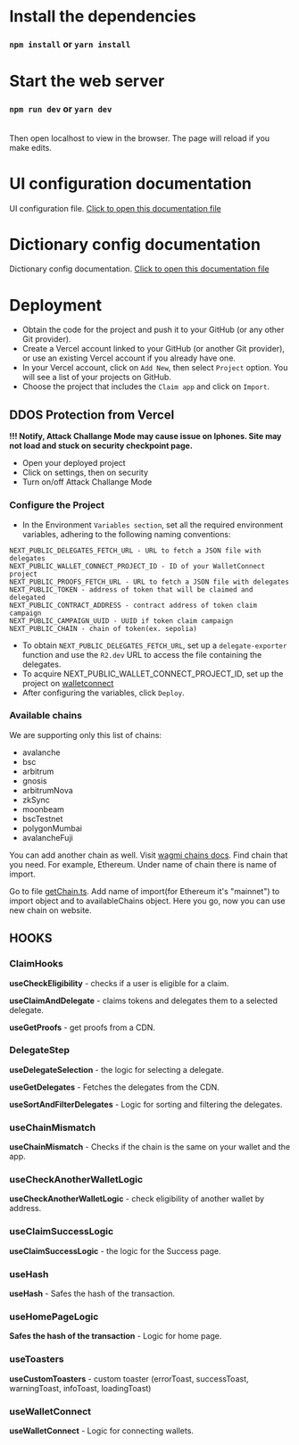# Install the dependencies

### `npm install` or `yarn install`

# Start the web server

### `npm run dev` or `yarn dev`

\
Then open localhost to view in the browser. The page will reload if you make edits.
# UI configuration documentation
UI configuration file. [Click to open this
documentation file](./UIconfig_documentation.md)

# Dictionary config documentation
Dictionary config documentation. [Click to open this
documentation file](./dictionary-config-README.md)

# Deployment

- Obtain the code for the project and push it to your GitHub (or any other Git provider).
- Create a Vercel account linked to your GitHub (or another Git provider), or use an existing Vercel account if you already have one.
- In your Vercel account, click on `Add New`, then select `Project` option. You will see a list of your projects on GitHub.
- Choose the project that includes the `Claim app` and click on `Import`.

## DDOS Protection from Vercel

**!!! Notify, Attack Challange Mode may cause issue on Iphones. Site may not load and stuck on security checkpoint page.**

- Open your deployed project
- Click on settings, then on security
- Turn on/off Attack Challange Mode

### Configure the Project

- In the Environment `Variables section`, set all the required environment variables, adhering to the following naming conventions:

```
NEXT_PUBLIC_DELEGATES_FETCH_URL - URL to fetch a JSON file with delegates
NEXT_PUBLIC_WALLET_CONNECT_PROJECT_ID - ID of your WalletConnect project
NEXT_PUBLIC_PROOFS_FETCH_URL - URL to fetch a JSON file with delegates
NEXT_PUBLIC_TOKEN - address of token that will be claimed and delegated
NEXT_PUBLIC_CONTRACT_ADDRESS - contract address of token claim campaign
NEXT_PUBLIC_CAMPAIGN_UUID - UUID if token claim campaign
NEXT_PUBLIC_CHAIN - chain of token(ex. sepolia)
```

- To obtain `NEXT_PUBLIC_DELEGATES_FETCH_URL`, set up a `delegate-exporter` function and use the `R2.dev` URL to access the file containing the delegates.
- To acquire NEXT_PUBLIC_WALLET_CONNECT_PROJECT_ID, set up the project on [walletconnect](https://cloud.walletconnect.com/sign-in)
- After configuring the variables, click `Deploy`.

### Available chains
We are supporting only this list of chains:
- avalanche 
- bsc
- arbitrum
- gnosis
- arbitrumNova
- zkSync
- moonbeam
- bscTestnet
- polygonMumbai
- avalancheFuji

You can add another chain as well. Visit [wagmi chains docs](https://wagmi.sh/react/api/chains). Find chain that you need. For example, Ethereum. Under name of chain there is name of import.

Go to file [getChain.ts](./config/wagmi/getChain.ts). Add name of import(for Ethereum it's "mainnet") to import object and to availableChains object. Here you go, now you can use new chain on website.

## HOOKS
### ClaimHooks
**useCheckEligibility** - checks if a user is eligible for a claim.

**useClaimAndDelegate** - claims tokens and delegates them to a selected delegate.

**useGetProofs** - get proofs from a CDN.

### DelegateStep

**useDelegateSelection** - the logic for selecting a delegate.

**useGetDelegates** - Fetches the delegates from the CDN.

**useSortAndFilterDelegates** - Logic for sorting and filtering the delegates.

### useChainMismatch
**useChainMismatch** - Checks if the chain is the same on your wallet and the app.

### useCheckAnotherWalletLogic
**useCheckAnotherWalletLogic** - check eligibility of another wallet by address.

### useClaimSuccessLogic

**useClaimSuccessLogic** - the logic for the Success page.

### useHash
**useHash** - Safes the hash of the transaction.

### useHomePageLogic
**Safes the hash of the transaction** - Logic for home page.

### useToasters
**useCustomToasters** - custom toaster (errorToast, successToast, warningToast, infoToast, loadingToast)

### useWalletConnect

**useWalletConnect** - Logic for connecting wallets.